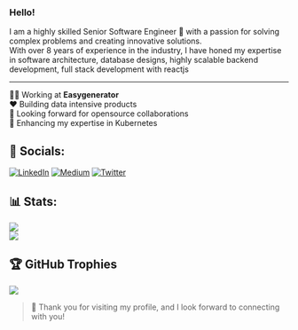 ### Hello!

I am a highly skilled Senior Software Engineer 🥷 with a passion for solving complex problems and creating innovative solutions.<br/>
With over 8 years of experience in the industry, I have honed my expertise in software architecture, database designs, highly scalable backend development, full stack development with reactjs

---
👨‍💻 Working at **Easygenerator**<br/>
❤️ Building data intensive products<br/>
🚀 Looking forward for opensource collaborations<br/>
🌱 Enhancing my expertise in Kubernetes<br/>

## 🔗 Socials:
[![LinkedIn](https://img.shields.io/badge/LinkedIn-%230077B5.svg?logo=linkedin&logoColor=white)](https://www.linkedin.com/in/vivek-bharatha) [![Medium](https://img.shields.io/badge/Medium-12100E?logo=medium&logoColor=white)](https://medium.com/@vivek.bharatha) [![Twitter](https://img.shields.io/badge/Twitter-%231DA1F2.svg?logo=Twitter&logoColor=white)](https://twitter.com/Vivek_Bharatha) 

## 📊 Stats:
![](https://github-readme-stats.vercel.app/api?username=vivekbharatha&count_private=true&show_icons=true&theme=nord&hide_rank=true)<br/>
![](https://github-readme-streak-stats.herokuapp.com/?user=vivekbharatha&theme=nord)<br/>
<!-- ![](https://github-readme-stats.vercel.app/api/top-langs/?username=vivekbharatha&theme=dracula&include_all_commits=true&count_private=true&layout=compact&hide=html) -->

## 🏆 GitHub Trophies
![](https://github-profile-trophy.vercel.app/?username=vivekbharatha&theme=nord&no-frame=false&margin-w=4)

> 🙌 Thank you for visiting my profile, and I look forward to connecting with you!
